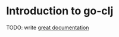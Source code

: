 # Introduction to go-clj

TODO: write [great documentation](http://jacobian.org/writing/what-to-write/)
